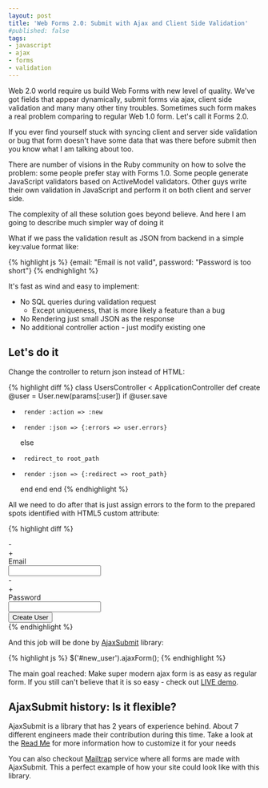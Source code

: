 ```yaml
---
layout: post
title: 'Web Forms 2.0: Submit with Ajax and Client Side Validation'
#published: false
tags: 
- javascript
- ajax
- forms
- validation
---
```


Web 2.0 world require us build Web Forms with new level of quality. We've got fields that appear dynamically, submit forms via ajax, client side validation and many many other tiny troubles. Sometimes such form makes a real problem comparing to regular Web 1.0 form. Let's call it Forms 2.0. 

<!--more-->
If you ever find yourself stuck with syncing client and server side validation or bug that form doesn't have some data that was there before submit then you know what I am talking about too.

There are number of visions in the Ruby community on how to solve the problem: some people prefer stay with Forms 1.0. Some people generate JavaScript validators based on ActiveModel validators. Other guys write their own validation in JavaScript and perform it on both client and server side.

The complexity of all these solution goes beyond believe. And here I am going to describe much simpler way of doing it

What if we pass the validation result as JSON from backend in a simple key:value format like:

{% highlight js %}
{email: "Email is not valid", password: "Password is too short"}
{% endhighlight %}

It's fast as wind and easy to implement:

* No SQL queries during validation request
  * Except uniqueness, that is more likely a feature than a bug
* No Rendering just small JSON as the response
* No additional controller action - just modify existing one


## Let's do it

Change the controller to return json instead of HTML:

{% highlight diff %}
 class UsersController < ApplicationController
   def create
     @user = User.new(params[:user])
     if @user.save
-      render :action => :new
+      render :json => {:errors => user.errors}
     else
-      redirect_to root_path
+      render :json => {:redirect => root_path}
     end
   end
 end
{% endhighlight %}


All we need to do after that is just assign errors to the form to the prepared spots identified with HTML5 custom attribute:

{% highlight diff %}
 <form id="new_user" action="/users" method="post">
-  <div class="field">
+  <div class="field" validate="email">
     <label for="user_email">Email</label><br />
     <input id="user_email" name="user[email]" type="text" />
   </div>
-  <div class="field">
+  <div class="field" validate="password">
     <label for="user_password">Password</label><br />
     <input id="user_password" name="user[password]" type="password" />
   </div>
   <div class="actions">
     <input name="commit" type="submit" value="Create User" />
   </div>
 </form>
{% endhighlight %}


And this job will be done by [AjaxSubmit](https://github.com/bogdan/ajaxsubmit) library:

{% highlight js %}
$('#new_user').ajaxForm();
{% endhighlight %}

The main goal reached: Make super modern ajax form is as easy as regular form.
If you still can't believe that it is so easy - check out [LIVE demo](http://ajaxsubmit.heroku.com).



## AjaxSubmit history: Is it flexible?

AjaxSubmit is a library that has 2 years of experience behind. About 7 different engineers made their contribution during this time.
Take a look at the [Read Me](https://github.com/bogdan/ajaxsubmit#readme) for more information how to customize it for your needs

You can also checkout [Mailtrap](http://mailtrap.io) service where all forms are made with AjaxSubmit. This a perfect example of how your site could look like with this library.
